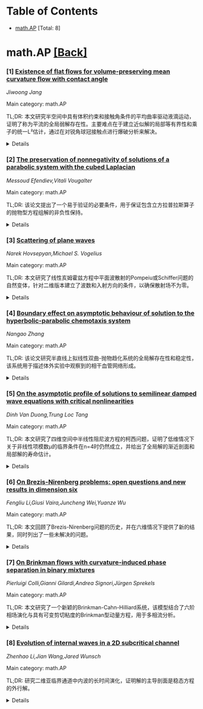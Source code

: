 <div id=toc></div>

# Table of Contents

- [math.AP](#math.AP) [Total: 8]


<div id='math.AP'></div>

# math.AP [[Back]](#toc)

### [1] [Existence of flat flows for volume-preserving mean curvature flow with contact angle](https://arxiv.org/abs/2509.19470)
*Jiwoong Jang*

Main category: math.AP

TL;DR: 本文研究半空间中具有体积约束和接触角条件的平均曲率驱动液滴运动，证明了称为平流的全局弱解存在性。主要难点在于建立近似解的局部等有界性和乘子的统一L²估计，通过在对锐角球冠接触点进行爆破分析来解决。


<details>
  <summary>Details</summary>
Motivation: 研究平均曲率驱动下具有体积约束和接触角条件的液滴运动问题，旨在建立这类问题的全局弱解理论，特别是处理边界接触点的奇异性问题。

Method: 采用平流（flat flow）方法构造全局弱解，通过建立近似解的局部等有界性和乘子的统一L²估计，关键技巧是在锐角球冠接触点进行爆破分析。

Result: 证明了在半空间中具有体积约束和接触角条件的平均曲率驱动液滴运动存在全局弱解。

Conclusion: 成功建立了这类问题的全局弱解理论，通过爆破分析有效处理了边界接触点的奇异性问题，为相关物理现象提供了严格的数学基础。

Abstract: We study the motion of a droplet evolving by mean curvature with volume
constraint and contact angle condition on a half space. We prove the existence
of a global-in-time weak solution, called the flat flow. A difficulty arises
when we establish the local-in-time equi-boundedness of approximate solutions
and a uniform $L^2$-estimate of multipliers. The difficulty is handled by
conducting blowup analysis at a point in contact to a spherical cap with sharp
angle.

</details>


### [2] [The preservation of nonnegativity of solutions of a parabolic system with the cubed Laplacian](https://arxiv.org/abs/2509.19520)
*Messoud Efendiev,Vitali Vougalter*

Main category: math.AP

TL;DR: 该论文提出了一个易于验证的必要条件，用于保证包含立方拉普拉斯算子的抛物型方程组解的非负性保持。


<details>
  <summary>Details</summary>
Motivation: 该必要条件对于应用分析领域极为重要，因为它限定了必须进行数学研究的方程组形式。

Method: 通过分析包含立方拉普拉斯算子的抛物型方程组，推导出保持解非负性的必要条件。

Result: 得到了一个易于验证的必要条件，该条件对抛物型方程组的形式提出了约束。

Conclusion: 该研究为包含立方拉普拉斯算子的抛物型方程组的数学研究提供了重要的理论依据和约束条件。

Abstract: The article is devoted to the easily verifiable necessary condition of the
preservation of the nonnegativity of the solutions of a system of parabolic
equations containing the cubed Laplacian. Such necessary condition is extremely
important for the applied analysis community since it imposes the necessary
form of the system of equations that must be studied mathematically.

</details>


### [3] [Scattering of plane waves](https://arxiv.org/abs/2509.19716)
*Narek Hovsepyan,Michael S. Vogelius*

Main category: math.AP

TL;DR: 本文研究了线性亥姆霍兹方程中平面波散射的Pompeiu或Schiffer问题的自然变体，针对二维版本建立了波数和入射方向的条件，以确保散射场不为零。


<details>
  <summary>Details</summary>
Motivation: 研究线性亥姆霍兹方程中平面波散射的Pompeiu或Schiffer问题的自然变体，探索散射场不为零的条件。

Method: 针对二维版本的变体问题，分析波数和入射方向的条件。

Result: 建立了确保散射场不为零的波数和入射方向条件。

Conclusion: 为线性亥姆霍兹方程中平面波散射的Pompeiu或Schiffer问题变体提供了散射场非零的条件。

Abstract: We formulate a problem that can be viewed as a natural variation of the
so-called Pompeiu or Schiffer problem in the context of scattering of plane
waves for the Linear Helmholtz equation. For the two dimensional version of
this variation, we establish conditions on the wave numbers and incident
directions, that ensure a non-vanishing scattered field.

</details>


### [4] [Boundary effect on asymptotic behaviour of solution to the hyperbolic-parabolic chemotaxis system](https://arxiv.org/abs/2509.19828)
*Nangao Zhang*

Main category: math.AP

TL;DR: 该论文研究半直线上拟线性双曲-抛物趋化系统的全局解存在性和稳定性，该系统用于描述体外实验中观察到的相干血管网络形成。


<details>
  <summary>Details</summary>
Motivation: 主要动机是描述体外实验中观察到的相干血管网络形成过程，通过数学建模和理论分析来理解这一生物现象。

Method: 在两种不同的边界条件下，首先建立渐近状态方程（非线性扩散波）解的存在唯一性，然后证明原方程解的非线性渐近稳定性。

Result: 获得了两种边界条件下的收敛速率，证明了系统的全局解存在且具有渐近稳定性。

Conclusion: 该研究为相干血管网络形成的数学模型提供了严格的理论基础，证明了系统解的稳定性和收敛性质。

Abstract: This paper is concerned with the global existence and stability of solution
to the quasi linear hyperbolic-parabolic chemotaxis system on the
half-line,which was proposed in[1] to primarily
  describe the formation of coherent vascular networks observed invitro
experiment. Under two diffrent
  boundary conditions,we first establish the existence and uniqueness of the
solution of the asymptotic
  state equation (the so-called nonlinear diffusion wave),and then prove that
the solution of the original
  equation is nonlinearly asymptotically stable. Additionally,we obtain the
convergence rates for both
  types of boundary conditions.

</details>


### [5] [On the asymptotic profile of solutions to semilinear damped wave equations with critical nonlinearities](https://arxiv.org/abs/2509.19835)
*Dinh Van Duong,Trung Loc Tang*

Main category: math.AP

TL;DR: 本文研究了四维空间中半线性阻尼波方程的柯西问题，证明了低维情况下关于非线性项模数μ的临界条件在n=4时仍然成立，并给出了全局解的渐近剖面和局部解的寿命估计。


<details>
  <summary>Details</summary>
Motivation: 在前人研究中，Ebert、Girardi和Reissig已在低维空间(n=1,2,3)中获得了关于非线性项模数μ的尖锐临界条件，该条件决定了小数据解的全局存在性与有限时间爆破的阈值。本文旨在验证这一临界条件在四维空间(n=4)中是否仍然有效。

Method: 研究半线性阻尼波方程的柯西问题，非线性项为|u|^{1+2/n}μ(|u|)，其中μ是连续性模数。通过分析方程的解行为，证明临界条件在n=4时的有效性。

Result: 证明了在四维空间中，相同的临界条件仍然成立，确定了小数据解全局存在与有限时间爆破的阈值。同时获得了全局解的渐近剖面，显示解在t→∞时的行为由高斯核确定，并推导了爆破情况下局部解的尖锐寿命估计。

Conclusion: 四维空间中半线性阻尼波方程的临界行为与低维情况一致，临界条件具有维度不变性，解在无穷远处的渐近行为由高斯核主导。

Abstract: In this paper, we consider the Cauchy problem for a semilinear damped wave
equation with the nonlinear term $|u|^{1+2/n} \mu(|u|)$, where $\mu$ is a
modulus of continuity. In recent papers by Ebert,Girardi,Reissig (Math. Ann.
378 (2020)) and Girardi (Nonlinear Differ. Equ. Appl. 32 (2025)), the authors
obtained a sharp critical condition on $\mu$ in low space dimensions $n=1,2,3$,
which determines the threshold between global (in time) existence of small data
solutions and blow-up of solutions in finite time. Our new results are to prove
that this condition remains valid in dimension $n=4$, together with the
asymptotic profiles of global solutions. From this, we see that the behavior of
the solution at $t \to \infty$ is identified by the Gauss kernel. Finally, a
sharp lifespan estimate for local solutions is also derived in the case when
blow-up occurs.

</details>


### [6] [On Brezis-Nirenberg problems: open questions and new results in dimension six](https://arxiv.org/abs/2509.19863)
*Fengliu Li,Giusi Vaira,Juncheng Wei,Yuanze Wu*

Main category: math.AP

TL;DR: 本文回顾了Brezis-Nirenberg问题的历史，并在六维情况下提供了新的结果，同时列出了一些未解决的问题。


<details>
  <summary>Details</summary>
Motivation: 研究Brezis-Nirenberg问题，这是一个涉及临界Sobolev指数的非线性椭圆方程问题，在数学分析中具有重要意义。

Method: 首先回顾该问题的历史发展，然后在六维情况下提供新的分析结果。

Result: 在六维情况下获得了Brezis-Nirenberg问题的新结果。

Conclusion: 除了提供新结果外，还列出了该领域的一些开放性问题，为未来研究指明方向。

Abstract: In this paper, we consider the Brezis-Nirenberg problem \begin{equation*}
\left\{\begin{aligned} &-\Delta u = \lambda u+|u|^{2^*-2}u, \quad
&\mbox{in}\,\Omega,\\ &u=0,\quad &\mbox{on}\, \partial\Omega,
\end{aligned}\right. \end{equation*} where $\Omega $ is a smoothly bounded
domain of $\mathbb R^N$ with $N\geq 3$, $\lambda>0$ is a parameter and
$2^*=\frac{2N}{N-2}$ is the critical Sobolev exponent. We first recall the
history of the Brezis-Nirenberg problem and then provide new results of it in
dimension six. Finally, we also list some open questions on the
Brezis-Nirenberg problem.

</details>


### [7] [On Brinkman flows with curvature-induced phase separation in binary mixtures](https://arxiv.org/abs/2509.20282)
*Pierluigi Colli,Gianni Gilardi,Andrea Signori,Jürgen Sprekels*

Main category: math.AP

TL;DR: 本文研究了一个新颖的Brinkman-Cahn-Hilliard系统，该模型结合了六阶相场演化与具有可变剪切粘度的Brinkman型动量方程，用于多相流分析。


<details>
  <summary>Details</summary>
Motivation: 研究多相流扩散界面模型的数学分析，因其能够捕捉复杂界面动力学（包括曲率效应）并在统一的能量一致框架内进行描述。

Method: 建立了一个Brinkman-Cahn-Hilliard系统，其中Cahn-Hilliard方程包含非保守源项以考虑质量交换，速度方程包含非散度自由强迫项。在无散度变分框架下建立了弱解的存在性。

Result: 在恒定迁移率和剪切粘度的情况下，证明了弱解的唯一性和对强迫项的连续依赖性。此外，分析了Darcy极限，并为相应的简化系统提供了存在性结果。

Conclusion: 该研究为多相流扩散界面模型提供了严格的数学分析基础，特别是在处理非保守项和非散度强迫项的情况下，扩展了现有理论框架的应用范围。

Abstract: The mathematical analysis of diffuse-interface models for multiphase flows
has attracted significant attention due to their ability to capture complex
interfacial dynamics, including curvature effects, within a unified,
energetically consistent framework. In this work, we study a novel
Brinkman-Cahn-Hilliard system, coupling a sixth-order phase-field evolution
with a Brinkman-type momentum equation featuring variable shear viscosity. The
Cahn-Hilliard equation includes a nonconservative source term accounting for
mass exchange, and the velocity equation contains a non divergence-free forcing
term. We establish the existence of weak solutions in a divergence-free
variational framework, and, in the case of constant mobility and shear
viscosity, prove uniqueness and continuous dependence on the forcing.
Additionally, we analyze the Darcy limit, providing existence results for the
corresponding reduced system.

</details>


### [8] [Evolution of internal waves in a 2D subcritical channel](https://arxiv.org/abs/2509.20327)
*Zhenhao Li,Jian Wang,Jared Wunsch*

Main category: math.AP

TL;DR: 研究二维亚临界通道中内波的长时间演化，证明解的主导剖面是稳态方程的外行解。


<details>
  <summary>Details</summary>
Motivation: 研究内波在亚临界通道中的长时间演化行为，理解其稳态特性。

Method: 通过证明零阶算子的极限吸收原理和谱测度的可微性来实现。

Result: 证明了主导剖面是稳态方程的外行解。

Conclusion: 该方法成功描述了内波在亚临界通道中的长时间演化特性。

Abstract: We study the long time evolution of internal waves in two dimensional
subcritical channels with flat horizontal ends. We show the leading profiles of
solutions are the outgoing solutions to the stationary equations. This is done
by showing a limiting absorption principle and the differentiability of the
spectral measure for a zeroth order operator.

</details>
